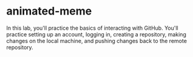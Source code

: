 # animated-meme
In this lab, you'll practice the basics of interacting with GitHub. You'll practice setting up an account, logging in, creating a repository, making changes on the local machine, and pushing changes back to the remote repository. 
